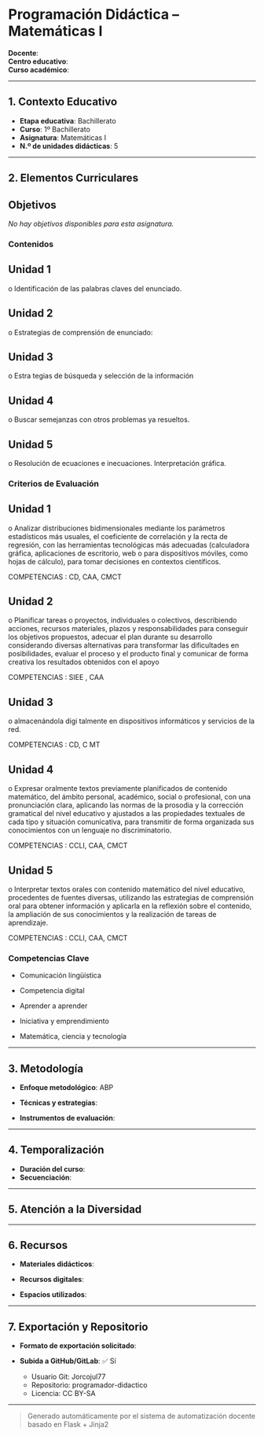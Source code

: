 # Programación Didáctica – Matemáticas I

**Docente**:   
**Centro educativo**:   
**Curso académico**:   

---

## 1. Contexto Educativo

- **Etapa educativa**: Bachillerato
- **Curso**: 1º Bachillerato
- **Asignatura**: Matemáticas I
- **N.º de unidades didácticas**: 5

---

## 2. Elementos Curriculares

## Objetivos

_No hay objetivos disponibles para esta asignatura._



### Contenidos

## Unidad 1
o Identificación de las palabras claves del enunciado.

## Unidad 2
o Estrategias de comprensión de enunciado:

## Unidad 3
o Estra tegias de búsqueda y selección de la información

## Unidad 4
o Buscar semejanzas con otros problemas ya resueltos.

## Unidad 5
o Resolución de ecuaciones e inecuaciones. Interpretación gráfica.


### Criterios de Evaluación

## Unidad 1
o Analizar distribuciones bidimensionales mediante los parámetros estadísticos 
más usuales, el coeficiente de correlación y la recta de regresión, con las 
herramientas tecnológicas más adecuadas (calculadora gráfica, aplicaciones de 
escritorio, web o para dispositivos móviles, como hojas de cálculo), para tomar 
decisiones en contextos científicos.  
 
COMPETENCIAS : CD, CAA, CMCT

## Unidad 2
o Planificar tareas o proyectos, individuales o colectivos, describiendo acciones, 
recursos materiales, plazos y responsabilidades para conseguir los objetivos 
propuestos, adecuar el plan durante su desarrollo considerando diversas 
alternativas para transformar las dificultades en posibilidades, evaluar el proceso 
y el producto final y comunicar de forma creativa los resultados obtenidos con el 
apoyo  
 
COMPETENCIAS : SIEE , CAA

## Unidad 3
o almacenándola digi talmente en dispositivos informáticos y servicios de la red.  
 
COMPETENCIAS : CD, C MT

## Unidad 4
o Expresar oralmente textos previamente planificados de contenido matemático, 
del ámbito personal, académico, social o profesional, con una pronunciación 
clara,  aplicando las normas de la prosodia y la corrección gramatical del nivel 
educativo y ajustados a las propiedades textuales de cada tipo y situación 
comunicativa, para transmitir de forma organizada sus conocimientos con un 
lenguaje no discriminatorio.  
 
COMPETENCIAS : CCLI, CAA, CMCT

## Unidad 5
o Interpretar textos orales con contenido matemático del nivel educativo, 
procedentes de fuentes diversas, utilizando las estrategias de comprensión oral 
para obtener información y aplicarla en la reflexión sobre el contenido, la 
ampliación de sus conocimientos y la realización de tareas de aprendizaje.  
 
COMPETENCIAS : CCLI, CAA, CMCT


### Competencias Clave


- Comunicación lingüística

- Competencia digital

- Aprender a aprender

- Iniciativa y emprendimiento

- Matemática, ciencia y tecnología



---

## 3. Metodología

- **Enfoque metodológico**: ABP
- **Técnicas y estrategias**:  
  
- **Instrumentos de evaluación**: 

---

## 4. Temporalización

- **Duración del curso**: 
- **Secuenciación**:  
  

---

## 5. Atención a la Diversidad



---

## 6. Recursos

- **Materiales didácticos**:  
  
- **Recursos digitales**:  
  
- **Espacios utilizados**: 

---

## 7. Exportación y Repositorio

- **Formato de exportación solicitado**: 
- **Subida a GitHub/GitLab**: ✅ Sí

  - Usuario Git: Jorcojul77
  - Repositorio: programador-didactico
  - Licencia: CC BY-SA


---

> Generado automáticamente por el sistema de automatización docente basado en Flask + Jinja2